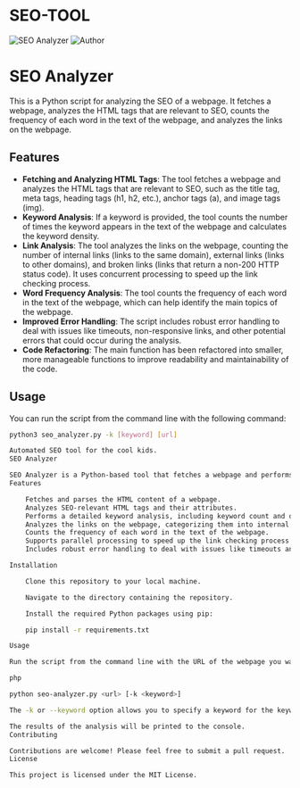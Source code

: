 # SEO-TOOL
![SEO Analyzer](https://img.shields.io/badge/SEO-Analyzer-blue)
![Author](https://img.shields.io/badge/Author-TUKRU-green)

# SEO Analyzer

This is a Python script for analyzing the SEO of a webpage. It fetches a webpage, analyzes the HTML tags that are relevant to SEO, counts the frequency of each word in the text of the webpage, and analyzes the links on the webpage.

## Features

- **Fetching and Analyzing HTML Tags**: The tool fetches a webpage and analyzes the HTML tags that are relevant to SEO, such as the title tag, meta tags, heading tags (h1, h2, etc.), anchor tags (a), and image tags (img).
- **Keyword Analysis**: If a keyword is provided, the tool counts the number of times the keyword appears in the text of the webpage and calculates the keyword density.
- **Link Analysis**: The tool analyzes the links on the webpage, counting the number of internal links (links to the same domain), external links (links to other domains), and broken links (links that return a non-200 HTTP status code). It uses concurrent processing to speed up the link checking process.
- **Word Frequency Analysis**: The tool counts the frequency of each word in the text of the webpage, which can help identify the main topics of the webpage.
- **Improved Error Handling**: The script includes robust error handling to deal with issues like timeouts, non-responsive links, and other potential errors that could occur during the analysis.
- **Code Refactoring**: The main function has been refactored into smaller, more manageable functions to improve readability and maintainability of the code.

## Usage

You can run the script from the command line with the following command:

```bash
python3 seo_analyzer.py -k [keyword] [url]

Automated SEO tool for the cool kids.
SEO Analyzer

SEO Analyzer is a Python-based tool that fetches a webpage and performs an SEO analysis on it. The results of the analysis are printed to the console.
Features

    Fetches and parses the HTML content of a webpage.
    Analyzes SEO-relevant HTML tags and their attributes.
    Performs a detailed keyword analysis, including keyword count and density.
    Analyzes the links on the webpage, categorizing them into internal and external links, and checks for broken links.
    Counts the frequency of each word in the text of the webpage.
    Supports parallel processing to speed up the link checking process.
    Includes robust error handling to deal with issues like timeouts and non-responsive links.

Installation

    Clone this repository to your local machine.

    Navigate to the directory containing the repository.

    Install the required Python packages using pip:

    pip install -r requirements.txt

Usage

Run the script from the command line with the URL of the webpage you want to analyze as an argument:

php

python seo-analyzer.py <url> [-k <keyword>]

The -k or --keyword option allows you to specify a keyword for the keyword analysis.

The results of the analysis will be printed to the console.
Contributing

Contributions are welcome! Please feel free to submit a pull request.
License

This project is licensed under the MIT License.
